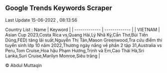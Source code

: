 

## Google Trends Keywords Scraper 
 
Last Update 15-06-2022 , 08:13:56

Country List :
 Name  | Keyword |
| ------------- | ------------- |
| VIETNAM | Asian Cup 2023,Costa Rica vs,Quang Hải,Lý Nhã Kỳ,Cần Thơ,Bùi Tiến Dũng,FED) tăng lãi suất,Nguyễn Thị Tân,Mason Greenwood,Tra cứu điểm thi tuyển sinh lớp 10 năm 2022,Thương ngày nắng về phần 2 tập 31,Australia vs Peru,Tom Cruise,Hoa hậu Phạm Hương,Trịnh và Em,Cao Thái Hà,Sri Lanka,Suri Cruise,Marilyn Monroe,Siêu trăng |



© Abdul Muttaqin 
